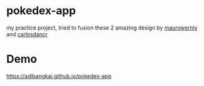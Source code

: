 # pokedex-app

my practice project, tried to fusion these 2 amazing design by [maurowernly](https://maurowernly.github.io/Pokedex/) and [carlosdancr](https://pokedex-react-carlosdancr.vercel.app)

# Demo

https://adibangkai.github.io/pokedex-app
